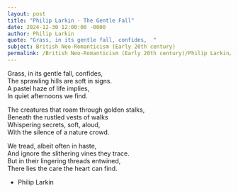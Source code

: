 ```yaml
---
layout: post
title: "Philip Larkin - The Gentle Fall"
date: 2024-12-30 12:00:00 -0000
author: Philip Larkin
quote: "Grass, in its gentle fall, confides,  "
subject: British Neo-Romanticism (Early 20th century)
permalink: /British Neo-Romanticism (Early 20th century)/Philip Larkin/Philip Larkin - The Gentle Fall
---
```


Grass, in its gentle fall, confides,  
The sprawling hills are soft in signs.  
A pastel haze of life implies,  
In quiet afternoons we find.

The creatures that roam through golden stalks,  
Beneath the rustled vests of walks  
Whispering secrets, soft, aloud,  
With the silence of a nature crowd.

We tread, albeit often in haste,  
And ignore the slithering vines they trace.  
But in their lingering threads entwined,  
There lies the care the heart can find.


- Philip Larkin
